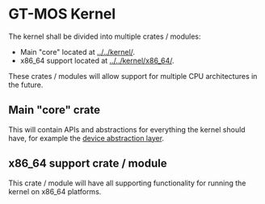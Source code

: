 # GT-MOS Kernel

The kernel shall be divided into multiple crates / modules:

- Main "core" located at [../../kernel/](../../kernel/).
- x86_64 support located at [../../kernel/x86_64/](../../kernel/x86_64/).

These crates / modules will allow support for multiple CPU architectures in the future.

## Main "core" crate

This will contain APIs and abstractions for everything the kernel should have, for example the
[device abstraction layer](./device-manager/index.md).

## x86_64 support crate / module

This crate / module will have all supporting functionality for running the kernel on x86_64 platforms.
